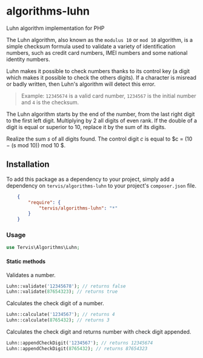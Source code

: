 # algorithms-luhn
Luhn algorithm implementation for PHP

The Luhn algorithm, also known as the `modulus 10` or `mod 10` algorithm, is a simple checksum formula used to validate a variety of identification numbers, such as credit card numbers, IMEI numbers and some national identity numbers.

Luhn makes it possible to check numbers thanks to its control key (a digit which makes it possible to check the others digits). If a character is misread or badly written, then Luhn's algorithm will detect this error.


> Example: `12345674` is a valid card number, `1234567` is the initial number and `4` is the checksum.

The Luhn algorithm starts by the end of the number, from the last right digit to the first left digit. Multiplying by 2 all digits of even rank.
If the double of a digit is equal or superior to 10, replace it by the sum of its digits.

Realize the sum $s$ of all digits found. The control digit $c$ is equal to $c = (10 − (s mod 10)) mod 10 $.

## Installation

To add this package as a dependency to your project, simply add a dependency on `tervis/algorithms-luhn` to your project's `composer.json` file.
```json
    {
        "require": {
            "tervis/algorithms-luhn": "*"
        }
    }
```
### Usage

```php
use Tervis\Algorithms\Luhn;
```

#### Static methods

Validates a number.
```php
Luhn::validate('12345678'); // returns false
Luhn::validate(87654323); // returns true
```

Calculates the check digit of a number.
```php
Luhn::calculate('1234567'); // returns 4
Luhn::calculate(8765432); // returns 3
```

Calculates the check digit and returns number with check digit appended.
```php
Luhn::appendCheckDigit('1234567'); // returns 12345674
Luhn::appendCheckDigit(8765432); // returns 87654323
```